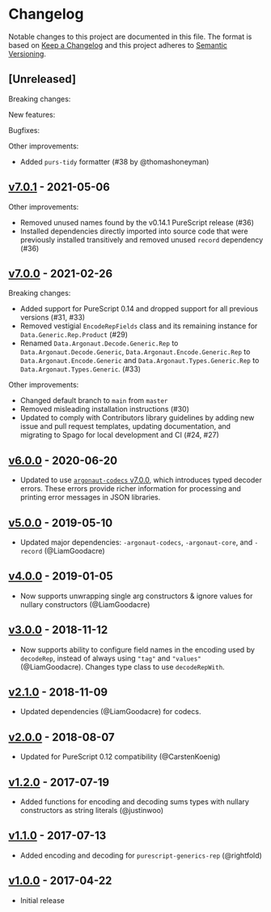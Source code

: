 # Changelog

Notable changes to this project are documented in this file. The format is based on [Keep a Changelog](https://keepachangelog.com/en/1.0.0/) and this project adheres to [Semantic Versioning](https://semver.org/spec/v2.0.0.html).

## [Unreleased]

Breaking changes:

New features:

Bugfixes:

Other improvements:
- Added `purs-tidy` formatter (#38 by @thomashoneyman)

## [v7.0.1](https://github.com/purescript-contrib/purescript-argonaut-generic/releases/tag/v7.0.1) - 2021-05-06

Other improvements:
- Removed unused names found by the v0.14.1 PureScript release (#36)
- Installed dependencies directly imported into source code that were previously installed transitively and removed unused `record` dependency (#36)

## [v7.0.0](https://github.com/purescript-contrib/purescript-argonaut-generic/releases/tag/v7.0.0) - 2021-02-26

Breaking changes:
- Added support for PureScript 0.14 and dropped support for all previous versions (#31, #33)
- Removed vestigial `EncodeRepFields` class and its remaining instance for `Data.Generic.Rep.Product` (#29)
- Renamed `Data.Argonaut.Decode.Generic.Rep` to `Data.Argonaut.Decode.Generic`, `Data.Argonaut.Encode.Generic.Rep` to `Data.Argonaut.Encode.Generic` and `Data.Argonaut.Types.Generic.Rep` to `Data.Argonaut.Types.Generic`. (#33)

Other improvements:
- Changed default branch to `main` from `master`
- Removed misleading installation instructions (#30)
- Updated to comply with Contributors library guidelines by adding new issue and pull request templates, updating documentation, and migrating to Spago for local development and CI (#24, #27)

## [v6.0.0](https://github.com/purescript-contrib/purescript-argonaut-generic/releases/tag/v6.0.0) - 2020-06-20

- Updated to use [`argonaut-codecs` v7.0.0](https://github.com/purescript-contrib/purescript-argonaut-codecs/releases/tag/v7.0.0), which introduces typed decoder errors. These errors provide richer information for processing and printing error messages in JSON libraries.

## [v5.0.0](https://github.com/purescript-contrib/purescript-argonaut-generic/releases/tag/v5.0.0) - 2019-05-10

- Updated major dependencies: `-argonaut-codecs`, `-argonaut-core`, and `-record` (@LiamGoodacre)

## [v4.0.0](https://github.com/purescript-contrib/purescript-argonaut-generic/releases/tag/v4.0.0) - 2019-01-05

- Now supports unwrapping single arg constructors & ignore values for nullary constructors (@LiamGoodacre)

## [v3.0.0](https://github.com/purescript-contrib/purescript-argonaut-generic/releases/tag/v3.0.0) - 2018-11-12

- Now supports ability to configure field names in the encoding used by `decodeRep`, instead of always using `"tag"` and `"values"` (@LiamGoodacre). Changes type class to use `decodeRepWith`.

## [v2.1.0](https://github.com/purescript-contrib/purescript-argonaut-generic/releases/tag/v2.1.0) - 2018-11-09

- Updated dependencies (@LiamGoodacre) for codecs.

## [v2.0.0](https://github.com/purescript-contrib/purescript-argonaut-generic/releases/tag/v2.0.0) - 2018-08-07

- Updated for PureScript 0.12 compatibility (@CarstenKoenig)

## [v1.2.0](https://github.com/purescript-contrib/purescript-argonaut-generic/releases/tag/v1.2.0) - 2017-07-19

- Added functions for encoding and decoding sums types with nullary constructors as string literals (@justinwoo)

## [v1.1.0](https://github.com/purescript-contrib/purescript-argonaut-generic/releases/tag/v1.1.0) - 2017-07-13

- Added encoding and decoding for `purescript-generics-rep` (@rightfold)

## [v1.0.0](https://github.com/purescript-contrib/purescript-argonaut-generic/releases/tag/v1.0.0) - 2017-04-22

- Initial release

